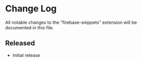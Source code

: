 # Change Log
All notable changes to the "firebase-snippets" extension will be documented in this file.

## Released
- Initial release
